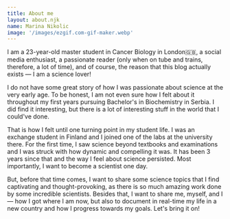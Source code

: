 ```yaml
---
title: About me
layout: about.njk
name: Marina Nikolic
image: '/images/ezgif.com-gif-maker.webp'
---
```


I am a 23-year-old master student in Cancer Biology in London🇬🇧, a social media enthusiast, a passionate reader (only when on tube and trains, therefore, a lot of time), and of course, the reason that this blog actually exists — I am a science lover! 

I do not have some great story of how I was passionate about science at the very early age. To be honest, I am not even sure how I felt about it throughout my first years pursuing Bachelor's in Biochemistry in Serbia. I did find it interesting, but there is a lot of interesting stuff in the world that I could've done. 

That is how I felt until one turning point in my student life. I was an exchange student in Finland and I joined one of the labs at the university there. For the first time, I saw science beyond textbooks and examinations and I was struck with how dynamic and compelling it was. It has been 3 years since that and the way I feel about science persisted. Most importantly, I want to become a scientist one day.

But, before that time comes, I want to share some science topics that I find captivating and thought-provoking, as there is so much amazing work done by some incredible scientists. Besides that, I want to share me, myself, and I — how I got where I am now, but also to document in real-time my life in a new country and how I progress towards my goals. Let's bring it on! 


